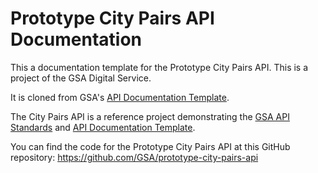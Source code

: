 Prototype City Pairs API Documentation 
====================

This a documentation template for the Prototype City Pairs API. This is a project of the GSA Digital Service.

It is cloned from GSA's [API Documentation Template](https://github.com/GSA/api-documentation-template).

The City Pairs API is a reference project demonstrating the [GSA API Standards](https://github.com/GSA/api-standards/tree/converting-gsa-standards) and [API Documentation Template](https://github.com/GSA/api-documentation-template).

You can find the code for the Prototype City Pairs API at this GitHub repository: https://github.com/GSA/prototype-city-pairs-api

